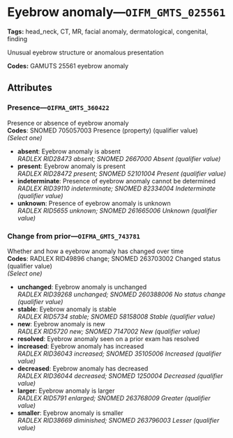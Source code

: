 # Eyebrow anomaly—`OIFM_GMTS_025561`

**Tags:** head_neck, CT, MR, facial anomaly, dermatological, congenital, finding

Unusual eyebrow structure or anomalous presentation

**Codes:** GAMUTS 25561 eyebrow anomaly

## Attributes

### Presence—`OIFMA_GMTS_360422`

Presence or absence of eyebrow anomaly  
**Codes**: SNOMED 705057003 Presence (property) (qualifier value)  
*(Select one)*

- **absent**: Eyebrow anomaly is absent  
_RADLEX RID28473 absent; SNOMED 2667000 Absent (qualifier value)_
- **present**: Eyebrow anomaly is present  
_RADLEX RID28472 present; SNOMED 52101004 Present (qualifier value)_
- **indeterminate**: Presence of eyebrow anomaly cannot be determined  
_RADLEX RID39110 indeterminate; SNOMED 82334004 Indeterminate (qualifier value)_
- **unknown**: Presence of eyebrow anomaly is unknown  
_RADLEX RID5655 unknown; SNOMED 261665006 Unknown (qualifier value)_

### Change from prior—`OIFMA_GMTS_743781`

Whether and how a eyebrow anomaly has changed over time  
**Codes**: RADLEX RID49896 change; SNOMED 263703002 Changed status (qualifier value)  
*(Select one)*

- **unchanged**: Eyebrow anomaly is unchanged  
_RADLEX RID39268 unchanged; SNOMED 260388006 No status change (qualifier value)_
- **stable**: Eyebrow anomaly is stable  
_RADLEX RID5734 stable; SNOMED 58158008 Stable (qualifier value)_
- **new**: Eyebrow anomaly is new  
_RADLEX RID5720 new; SNOMED 7147002 New (qualifier value)_
- **resolved**: Eyebrow anomaly seen on a prior exam has resolved  
- **increased**: Eyebrow anomaly has increased  
_RADLEX RID36043 increased; SNOMED 35105006 Increased (qualifier value)_
- **decreased**: Eyebrow anomaly has decreased  
_RADLEX RID36044 decreased; SNOMED 1250004 Decreased (qualifier value)_
- **larger**: Eyebrow anomaly is larger  
_RADLEX RID5791 enlarged; SNOMED 263768009 Greater (qualifier value)_
- **smaller**: Eyebrow anomaly is smaller  
_RADLEX RID38669 diminished; SNOMED 263796003 Lesser (qualifier value)_